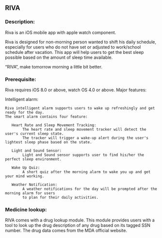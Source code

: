 ## RIVA
### Description:
Riva is an iOS mobile app with apple watch component.

Riva is designed for non-morning person wanted to shift his daily schedule, especially 
for users who do not have set or adjusted to work/school schedule after vacation. This app 
will help users to get the best sleep possible based on the amount of sleep time available.

“RIVA”, make tomorrow morning a little bit better.

### Prerequisite:

Riva requires iOS 8.0 or above, watch OS 4.0 or above.
Major features:

Intelligent alarm:

    Riva intelligent alarm supports users to wake up refreshingly and get ready for the day. 
    The smart alarm contains four feature:           
    
       Heart Rate and Sleep Movement Tracking:
            The heart rate and sleep movement tracker will detect the user's current sleep state.
            The tracker will trigger a wake-up alert during the user's lightest sleep phase based on the state.
        
       Light and Sound Sensor:
            Light and Sound sensor supports user to find his/her the perfect sleep environment.
        
       Wake Up Quiz:
            A short quiz after the morning alarm to wake you up and get your mind working.
        
       Weather Notification:
            A weather notifications for the day will be prompted after the morning alarm for users
            to plan for their daily activities. 
    
### Medicine lookup:
RIVA comes with a drug lookup module. This module provides users with a tool to look up the drug description of any drug based on its tagged SSN number. The drug data comes from the MDA official website.
